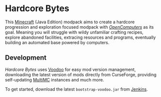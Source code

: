 # Hardcore Bytes

This [Minecraft] (Java Edition) modpack aims to create a hardcore progression
and exploration focused modpack with *[OpenComputers]* as its goal. Meaning
you will struggle with wildy unfamiliar crafting recipes, explore abandoned
facilities, extracing resources and programs, eventually building an automated
base powered by computers.

## Development

*Hardcore Bytes* uses [Voodoo] for easy mod version management, downloading
the latest version of mods directly from CurseForge, providing self-updating
[MultiMC] instances and much more.

To get started, download the latest `bootstrap-voodoo.jar` from [Jenkins].


[Minecraft]: https://minecraft.net/
[MultiMC]:   https://multimc.org/
[Voodoo]:    https://github.com/DaemonicLabs/Voodoo
[Jenkins]:   https://jenkins.modmuss50.me/job/NikkyAI/job/DaemonicLabs/job/Voodoo/job/master/

[OpenComputers]: https://www.curseforge.com/minecraft/mc-mods/opencomputers

